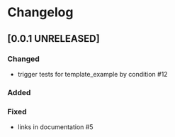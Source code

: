 # Changelog

## [0.0.1 UNRELEASED]


### Changed

- trigger tests for template_example by condition #12

### Added


### Fixed

- links in documentation #5
